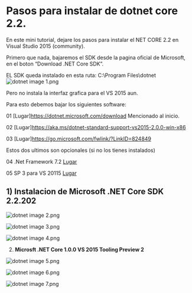 # Pasos para instalar de dotnet core 2.2.
En este mini tutorial, dejare los pasos para instalar el NET CORE 2.2 en Visual Studio 2015 (community).

Primero que nada, bajaremos el SDK desde la pagina oficial de Microsoft, en el boton “Download .NET Core SDK”.

EL SDK queda instalado en esta ruta: C:\Program Files\dotnet
![dotnet image 1.png](https://tydw.files.wordpress.com/2019/04/dotnet-ruta-fisica.png)



Pero no instala la interfaz grafica para el VS 2015 aun.

Para esto debemos bajar los siguientes software:

01 [Lugar]https://dotnet.microsoft.com/download Mencionado al inicio.

02 [Lugar]https://aka.ms/dotnet-standard-support-vs2015-2.0.0-win-x86

03 [Lugar]https://go.microsoft.com/fwlink/?LinkID=824849

Estos dos ultimos son opcionales (si no los tienes instalados)

04 .Net Framework 7.2 [Lugar](https://go.microsoft.com/fwlink/?LinkId=863261&clcid=0x409)

05 SP 3 para VS 20115 [Lugar](https://go.microsoft.com/fwlink/?LinkId=691129)


## 1) **Instalacion de Microsoft .NET Core SDK 2.2.202**

 ![dotnet image 2.png](https://tydw.files.wordpress.com/2019/04/01.png)

 ![dotnet image 3.png](https://tydw.files.wordpress.com/2019/04/02.png)

 ![dotnet image 4.png](https://tydw.files.wordpress.com/2019/04/02.png)



 2) **Microsft .NET Core 1.0.0 VS 2015 Tooling Preview 2**

 ![dotnet image 5.png](https://tydw.files.wordpress.com/2019/04/01.png)

 ![dotnet image 6.png](https://tydw.files.wordpress.com/2019/04/02.png)

 ![dotnet image 7.png](https://tydw.files.wordpress.com/2019/04/02.png)

